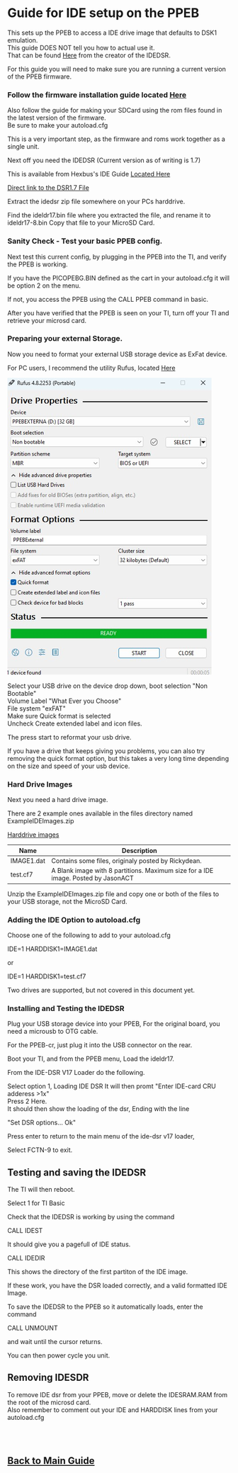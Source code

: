 # Guide for IDE setup on the PPEB

This sets up the PPEB to access a IDE drive image that defaults to DSK1 emulation.<br>
This guide DOES NOT tell you how to actual use it.<br>
That can be found  [Here](https://hexbus.com/ti99geek/Projects/idedsr/idedsr.html)  from the creator of the IDEDSR.



For this guide you will need to make sure you are running a current version of the PPEB firmware.

 ### Follow the firmware installation guide located [Here](/README.md#firmware-installation)


Also follow the guide for making your SDCard using the rom files found in the latest version of the firmware.  
Be sure to make your autoload.cfg

This is a very important step, as the firmware and roms work together as a single unit.

Next off you need the IDEDSR (Current version as of writing is 1.7)

This is available from Hexbus's IDE Guide [Located Here](https://hexbus.com/ti99geek/Projects/idedsr/idedsr.html)  

[Direct link to the DSR1.7 File](https://hexbus.com/ti99geek/Projects/idedsr/Files/idedsr_v17.zip)

Extract the idedsr zip file somewhere on your PCs harddrive.

Find the ideldr17.bin file where you extracted the file, and rename it to ideldr17-8.bin
Copy that file to your MicroSD Card.

 ### Sanity Check - Test your basic PPEB config.

Next test this current config, by plugging in the PPEB into the TI, and verify the PPEB is working.  

If you have the PICOPEBG.BIN defined as the cart in your autoload.cfg it will be option 2 on the menu.  

If not, you access the PPEB using the CALL PPEB command in basic.

After you have verified that the PPEB is seen on your TI, turn off your TI and retrieve your microsd card.

 ### Preparing your external Storage.

Now you need to format your external USB storage device as ExFat device.

For PC users, I recommend the utility Rufus, located [Here](https://rufus.ie)

![Rufus Options for exFAT](/images/rufus.jpg)

Select your USB drive on the device drop down, boot selection "Non Bootable"  
Volume Label "What Ever you Choose"  
File system "exFAT"  
Make sure Quick format is selected  
Uncheck Create extended label and icon files. 

The press start to reformat your usb drive.

If you have a drive that keeps giving you problems, you can also try removing the quick format option, but this takes a very long time depending on the size and speed of your usb device.


 ### Hard  Drive Images


Next you need a hard drive image.

There are 2 example ones available in the files directory named ExampleIDEImages.zip

[Harddrive images](files/)


| Name | Description |
|----------|------|
IMAGE1.dat| Contains some files, originaly posted by Rickydean. 
test.cf7|A Blank image with 8 partitions. Maximum size for a IDE image. Posted by JasonACT  

Unzip the ExampleIDEImages.zip file and copy one or both of the files to your USB storage, not the MicroSD Card.

 ### Adding the IDE Option to autoload.cfg

Choose one of the following to add to your autoload.cfg

IDE=1
HARDDISK1=IMAGE1.dat

or 

IDE=1
HARDDISK1=test.cf7


Two drives are supported, but not covered in this document yet.

 ### Installing and Testing the IDEDSR

Plug your USB storage device into your PPEB, 
For the original board, you need a microusb to OTG cable.  

For the PPEB-cr, just plug it into the USB connector on the rear.

Boot your TI, and from the PPEB menu, Load the ideldr17.

From the IDE-DSR V17 Loader do the following.

Select option 1, Loading IDE DSR
It will then promt "Enter IDE-card CRU adderess >1x"  
Press 2 Here.  
It should then show the loading of the dsr, Ending with the line

"Set DSR options... Ok"

Press enter to return to the main menu of the ide-dsr v17 loader,

Select FCTN-9 to exit.

## Testing and saving the IDEDSR


The TI will then reboot.

Select 1 for TI Basic

Check that the IDEDSR is working by using the command 

CALL IDEST

It should give you a pagefull of IDE status.

CALL IDEDIR

This shows the directory of the first partiton of the IDE image.

If these work, you have the DSR loaded correctly, and a valid formatted IDE Image.

To save the IDEDSR to the PPEB so it automatically loads, enter the command

CALL UNMOUNT

and wait until the cursor returns.

You can then power cycle you unit.

## Removing IDESDR

To remove IDE dsr from your PPEB, move or delete the IDESRAM.RAM from the root of the microsd card.  
Also remember to comment out your IDE and HARDDISK lines from your autoload.cfg


 <br>
  <br>

## [Back to Main Guide](/README.md)
